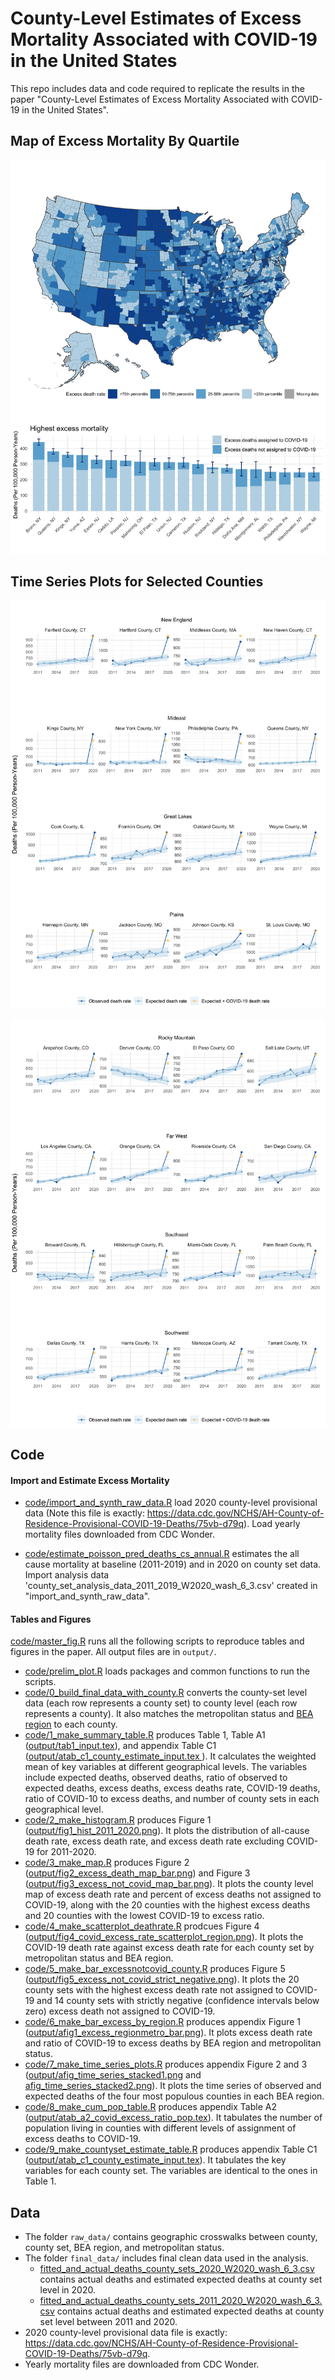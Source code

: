 # County-Level Estimates of Excess Mortality Associated with COVID-19 in the United States

This repo includes data and code required to replicate the results in the paper "County-Level Estimates of Excess Mortality Associated with COVID-19 in the United States".

## Map of Excess Mortality By Quartile

![](https://raw.githubusercontent.com/Mortality-Surv-and-Reporting-Proj/county-level-estimates-of-excess-mortality/master/output/fig2_excess_death_map_bar.png)

## Time Series Plots for Selected Counties

![](https://raw.githubusercontent.com/Mortality-Surv-and-Reporting-Proj/county-level-estimates-of-excess-mortality/master/output/afig_ts_1.png)

![](https://raw.githubusercontent.com/Mortality-Surv-and-Reporting-Proj/county-level-estimates-of-excess-mortality/master/output/afig_ts_2.png)


## Code


#### Import and Estimate Excess Mortality

- [code/import_and_synth_raw_data.R](https://github.com/Mortality-Surv-and-Reporting-Proj/county-level-estimates-of-excess-mortality/blob/master/code/import_and_synth_raw_data.R) load 2020 county-level provisional data
(Note this file is exactly: https://data.cdc.gov/NCHS/AH-County-of-Residence-Provisional-COVID-19-Deaths/75vb-d79q). Load yearly mortality files downloaded from CDC Wonder. 

- [code/estimate_poisson_pred_deaths_cs_annual.R](https://github.com/Mortality-Surv-and-Reporting-Proj/county-level-estimates-of-excess-mortality/blob/master/code/estimate_poisson_pred_deaths_cs_annual.R) estimates the all cause mortality at baseline (2011-2019) and in 2020 on county set data. Import analysis data 'county_set_analysis_data_2011_2019_W2020_wash_6_3.csv' created in "import_and_synth_raw_data".


#### Tables and Figures

[code/master_fig.R](https://github.com/Mortality-Surv-and-Reporting-Proj/county-level-estimates-of-excess-mortality/blob/master/code/master_fig.R) runs all the following scripts to reproduce tables and figures in the paper. All output files are in `output/`.

- [code/prelim_plot.R](https://github.com/Mortality-Surv-and-Reporting-Proj/county-level-estimates-of-excess-mortality/blob/master/code/prelim_plot.R) loads packages and common functions to run the scripts.
- [code/0_build_final_data_with_county.R](https://github.com/Mortality-Surv-and-Reporting-Proj/county-level-estimates-of-excess-mortality/blob/master/code/0_build_final_data_with_county.R) converts the county-set level data (each row represents a county set) to county level (each row represents a county). It also matches the metropolitan status and [BEA region](https://apps.bea.gov/iTable/definitions.cfm?did=243&reqId=70) to each county.
- [code/1_make_summary_table.R](https://github.com/Mortality-Surv-and-Reporting-Proj/county-level-estimates-of-excess-mortality/blob/master/code/1_make_summary_table.R) produces Table 1, Table A1 ([output/tab1_input.tex](https://github.com/Mortality-Surv-and-Reporting-Proj/county-level-estimates-of-excess-mortality/blob/master/output/tab1_input.tex)), and appendix Table C1 ([output/atab_c1_county_estimate_input.tex
](https://github.com/Mortality-Surv-and-Reporting-Proj/county-level-estimates-of-excess-mortality/blob/master/output/atab_c1_county_estimate_input.tex)). It calculates the weighted mean of key variables at different geographical levels. The variables include expected deaths, observed deaths, ratio of observed to expected deaths, excess deaths, excess deaths rate, COVID-19 deaths, ratio of COVID-10 to excess deaths, and number of county sets in each geographical level.
- [code/2_make_histogram.R](https://github.com/Mortality-Surv-and-Reporting-Proj/county-level-estimates-of-excess-mortality/blob/master/code/2_make_histogram.R) produces Figure 1 ([output/fig1_hist_2011_2020.png](https://github.com/Mortality-Surv-and-Reporting-Proj/county-level-estimates-of-excess-mortality/blob/master/output/fig1_hist_2011_2020.png)). It plots the distribution of all-cause death rate, excess death rate, and excess death rate excluding COVID-19 for 2011-2020. 
- [code/3_make_map.R](https://github.com/Mortality-Surv-and-Reporting-Proj/county-level-estimates-of-excess-mortality/blob/master/code/3_make_map.R) produces Figure 2 ([output/fig2_excess_death_map_bar.png](https://github.com/Mortality-Surv-and-Reporting-Proj/county-level-estimates-of-excess-mortality/blob/master/output/fig2_excess_death_map_bar.png)) and Figure 3 ([output/fig3_excess_not_covid_map_bar.png](https://github.com/Mortality-Surv-and-Reporting-Proj/county-level-estimates-of-excess-mortality/blob/master/output/fig3_excess_not_covid_map_bar.png)). It plots the county level map of excess death rate and percent of excess deaths not assigned to COVID-19, along with the 20 counties with the highest excess deaths and 20 counties with the lowest COVID-19 to excess ratio.
- [code/4_make_scatterplot_deathrate.R](https://github.com/Mortality-Surv-and-Reporting-Proj/county-level-estimates-of-excess-mortality/blob/master/code/4_make_scatterplot_deathrate.R) prodcues Figure 4 ([output/fig4_covid_excess_rate_scatterplot_region.png](https://github.com/Mortality-Surv-and-Reporting-Proj/county-level-estimates-of-excess-mortality/blob/master/output/fig4_covid_excess_rate_scatterplot_region.png)). It plots the COVID-19 death rate against excess death rate for each county set by metropolitan status and BEA region.
- [code/5_make_bar_excessnotcovid_county.R](https://github.com/Mortality-Surv-and-Reporting-Proj/county-level-estimates-of-excess-mortality/blob/master/code/5_make_bar_excessnotcovid_county.R) produces Figure 5 ([output/fig5_excess_not_covid_strict_negative.png](https://github.com/Mortality-Surv-and-Reporting-Proj/county-level-estimates-of-excess-mortality/blob/master/output/fig5_excess_not_covid_strict_negative.png)). It plots the 20 county sets with the highest excess death rate not assigned to COVID-19 and 14 county sets with strictly negative (confidence intervals below zero) excess death not assigned to COVID-19.
- [code/6_make_bar_excess_by_region.R](https://github.com/Mortality-Surv-and-Reporting-Proj/county-level-estimates-of-excess-mortality/blob/master/code/6_make_bar_excess_regionmetro.R) produces appendix Figure 1 ([output/afig1_excess_regionmetro_bar.png](https://github.com/Mortality-Surv-and-Reporting-Proj/county-level-estimates-of-excess-mortality/blob/master/output/afig1_excess_regionmetro_bar.png)). It plots excess death rate and ratio of COVID-19 to excess deaths by BEA region and metropolitan status.
- [code/7_make_time_series_plots.R](https://github.com/Mortality-Surv-and-Reporting-Proj/county-level-estimates-of-excess-mortality/blob/master/code/7_make_time_series_plots.R) produces appendix Figure 2 and 3 ([output/afig_time_series_stacked1.png](https://github.com/Mortality-Surv-and-Reporting-Proj/county-level-estimates-of-excess-mortality/blob/master/output/afig_time_series_stacked1.png) and [afig_time_series_stacked2.png](https://github.com/Mortality-Surv-and-Reporting-Proj/county-level-estimates-of-excess-mortality/blob/master/output/afig_time_series_stacked2.png)). It plots the time series of observed and expected deaths of the four most populous counties in each BEA region.
- [code/8_make_cum_pop_table.R](https://github.com/Mortality-Surv-and-Reporting-Proj/county-level-estimates-of-excess-mortality/blob/master/code/8_make_cum_pop_table.R) produces appendix Table A2 ([output/atab_a2_covid_excess_ratio_pop.tex](https://github.com/Mortality-Surv-and-Reporting-Proj/county-level-estimates-of-excess-mortality/blob/master/output/atab_a2_covid_excess_ratio_pop.tex)). It tabulates the number of population living in counties with different levels of assignment of excess deaths to COVID-19.
- [code/9_make_countyset_estimate_table.R](https://github.com/Mortality-Surv-and-Reporting-Proj/county-level-estimates-of-excess-mortality/blob/master/code/9_make_countyset_estimate_table.R) produces appendix Table C1 ([output/atab_c1_county_estimate_input.tex](https://github.com/Mortality-Surv-and-Reporting-Proj/county-level-estimates-of-excess-mortality/blob/master/output/atab_c1_county_estimate_input.tex)). It tabulates the key variables for each county set. The variables are identical to the ones in Table 1.

## Data

- The folder `raw_data/` contains geographic crosswalks between county, county set, BEA region, and metropolitan status.
- The folder `final_data/` includes final clean data used in the analysis.
  - [fitted_and_actual_deaths_county_sets_2020_W2020_wash_6_3.csv](https://github.com/Mortality-Surv-and-Reporting-Proj/county-level-estimates-of-excess-mortality/blob/master/final_data/fitted_and_actual_deaths_county_sets_2020_W2020_wash_6_3.csv) contains actual deaths and estimated expected deaths at county set level in 2020.
  - [fitted_and_actual_deaths_county_sets_2011_2020_W2020_wash_6_3.csv](https://github.com/Mortality-Surv-and-Reporting-Proj/county-level-estimates-of-excess-mortality/blob/master/final_data/fitted_and_actual_deaths_county_sets_2011_2020_W2020_wash_6_3.csv) contains actual deaths and estimated expected deaths at county set level between 2011 and 2020.
- 2020 county-level provisional data file is exactly: https://data.cdc.gov/NCHS/AH-County-of-Residence-Provisional-COVID-19-Deaths/75vb-d79q. 
- Yearly mortality files are downloaded from CDC Wonder. 